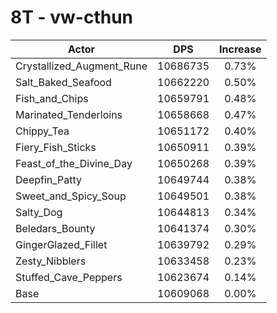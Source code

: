 # 8T - vw-cthun
| Actor | DPS | Increase |
|---|:---:|:---:|
|Crystallized_Augment_Rune|10686735|0.73%|
|Salt_Baked_Seafood|10662220|0.50%|
|Fish_and_Chips|10659791|0.48%|
|Marinated_Tenderloins|10658668|0.47%|
|Chippy_Tea|10651172|0.40%|
|Fiery_Fish_Sticks|10650911|0.39%|
|Feast_of_the_Divine_Day|10650268|0.39%|
|Deepfin_Patty|10649744|0.38%|
|Sweet_and_Spicy_Soup|10649501|0.38%|
|Salty_Dog|10644813|0.34%|
|Beledars_Bounty|10641374|0.30%|
|GingerGlazed_Fillet|10639792|0.29%|
|Zesty_Nibblers|10633458|0.23%|
|Stuffed_Cave_Peppers|10623674|0.14%|
|Base|10609068|0.00%|
